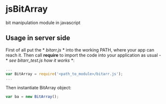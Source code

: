 # jsBitArray
bit manipulation module in javascript
## Usage in server side
First of all put the * *bitarr.js* * into the working PATH, where your app can reach it.
Then call **require** to import the code into your application as usual - * *see bitarr_test.js how it works* *:
```javascript
...
var BitArray = require('<path_to_module>/bitarr.js');
...
```
Then instantiate BitArray object:
```javascript
var ba = new BitArray();
```
